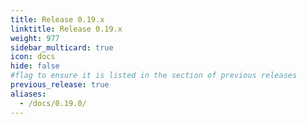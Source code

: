 ```yaml
---
title: Release 0.19.x
linktitle: Release 0.19.x
weight: 977
sidebar_multicard: true
icon: docs
hide: false
#flag to ensure it is listed in the section of previous releases
previous_release: true
aliases:
  - /docs/0.19.0/
---
```

